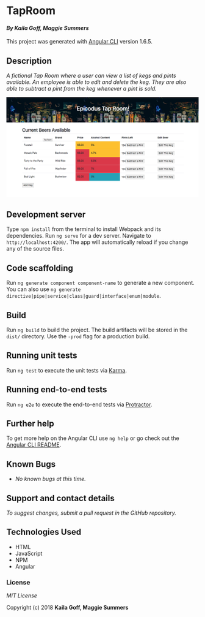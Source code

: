 # TapRoom

#### _By Kaila Goff, Maggie Summers_

This project was generated with [Angular CLI](https://github.com/angular/angular-cli) version 1.6.5.

## Description

_A fictional Tap Room where a user can view a list of kegs and pints available. An employee is able to edit and delete the keg. They are also able to subtract a pint from the keg whenever a pint is sold._

<kbd><img src="src/img/screenshot.png" alt=""></kbd>


## Development server
Type `npm install` from the terminal to install Webpack and its dependencies.
Run `ng serve` for a dev server. 
Navigate to `http://localhost:4200/`. 
The app will automatically reload if you change any of the source files.

## Code scaffolding

Run `ng generate component component-name` to generate a new component. You can also use `ng generate directive|pipe|service|class|guard|interface|enum|module`.

## Build

Run `ng build` to build the project. The build artifacts will be stored in the `dist/` directory. Use the `-prod` flag for a production build.

## Running unit tests

Run `ng test` to execute the unit tests via [Karma](https://karma-runner.github.io).

## Running end-to-end tests

Run `ng e2e` to execute the end-to-end tests via [Protractor](http://www.protractortest.org/).

## Further help

To get more help on the Angular CLI use `ng help` or go check out the [Angular CLI README](https://github.com/angular/angular-cli/blob/master/README.md).

## Known Bugs

  * _No known bugs at this time._

## Support and contact details

  _To suggest changes, submit a pull request in the GitHub repository._

## Technologies Used

  * HTML
  * JavaScript
  * NPM
  * Angular

### License

  *MIT License*

Copyright (c) 2018 **Kaila Goff, Maggie Summers**
